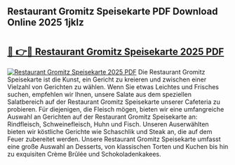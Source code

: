 ## Restaurant Gromitz Speisekarte PDF Download Online 2025 1jklz

# <h2><a href="http://gcbrfty.nevu.top/?p=Restaurant+Gromitz+Speisekarte">🔗 👉🔴 Restaurant Gromitz Speisekarte 2025 PDF</a></h2>

[![Restaurant Gromitz Speisekarte 2025 PDF](https://i.imgur.com/dBaPXMq.png)](http://gcbrfty.nevu.top/?p=Restaurant+Gromitz+Speisekarte)
Die Restaurant Gromitz Speisekarte ist die Kunst, ein Gericht zu kreieren und zwischen einer Vielzahl von Gerichten zu wählen. Wenn Sie etwas Leichtes und Frisches suchen, empfehlen wir Ihnen, unsere Salate aus dem speziellen Salatbereich auf der Restaurant Gromitz Speisekarte unserer Cafeteria zu probieren. Für diejenigen, die Fleisch mögen, bieten wir eine umfangreiche Auswahl an Gerichten auf der Restaurant Gromitz Speisekarte an: Rindfleisch, Schweinefleisch, Huhn und Fisch. Unseren Auserwählten bieten wir köstliche Gerichte wie Schaschlik und Steak an, die auf dem Feuer zubereitet werden. Unsere Restaurant Gromitz Speisekarte umfasst eine große Auswahl an Desserts, von klassischen Torten und Kuchen bis hin zu exquisiten Crème Brûlée und Schokoladenkakees.
